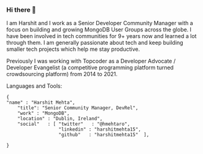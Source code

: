 ### Hi there 👋

I am Harshit and I work as a Senior Developer Community Manager with a focus on building and growing MongoDB User Groups across the globe. I have been involved in tech communities for 9+ years now and learned a lot through them. I am generally passionate about tech and keep building smaller tech projects which help me stay productive.

Previously I was working with Topcoder as a Developer Advocate / Developer Evangelist (a competitive programming platform turned crowdsourcing platform) from 2014 to 2021. 

Languages and Tools:


```
{ 
"name" : "Harshit Mehta",
  	"title": "Senior Community Manager, DevRel",
  	"work" : "MongoDB",
  	"location" : "Dublin, Ireland",
	"social"   : [ "twitter"   : "@hmehtaro",
  			   	   "linkedin" : "harshitmehta15", 
			   	   "github"   : "harshitmehta15"  ],
   
}
```
